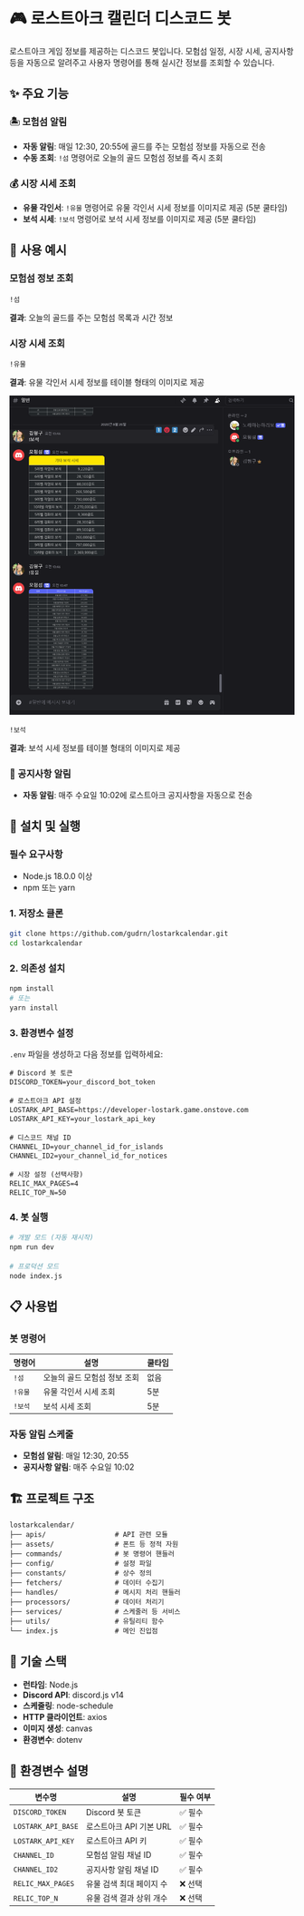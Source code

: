 # 🎮 로스트아크 캘린더 디스코드 봇

로스트아크 게임 정보를 제공하는 디스코드 봇입니다. 모험섬 일정, 시장 시세, 공지사항 등을 자동으로 알려주고 사용자 명령어를 통해 실시간 정보를 조회할 수 있습니다.

## ✨ 주요 기능

### 🏝️ 모험섬 알림
- **자동 알림**: 매일 12:30, 20:55에 골드를 주는 모험섬 정보를 자동으로 전송
- **수동 조회**: `!섬` 명령어로 오늘의 골드 모험섬 정보를 즉시 조회

### 💰 시장 시세 조회
- **유물 각인서**: `!유물` 명령어로 유물 각인서 시세 정보를 이미지로 제공 (5분 쿨타임)
- **보석 시세**: `!보석` 명령어로 보석 시세 정보를 이미지로 제공 (5분 쿨타임)

## 📸 사용 예시

### 모험섬 정보 조회
```
!섬
```
**결과**: 오늘의 골드를 주는 모험섬 목록과 시간 정보

### 시장 시세 조회
```
!유물
```
**결과**: 유물 각인서 시세 정보를 테이블 형태의 이미지로 제공

![유물 각인서 시세 예시](images/사용한%20이미지.png)

```
!보석
```
**결과**: 보석 시세 정보를 테이블 형태의 이미지로 제공

### 📢 공지사항 알림
- **자동 알림**: 매주 수요일 10:02에 로스트아크 공지사항을 자동으로 전송

## 🚀 설치 및 실행

### 필수 요구사항
- Node.js 18.0.0 이상
- npm 또는 yarn

### 1. 저장소 클론
```bash
git clone https://github.com/gudrn/lostarkcalendar.git
cd lostarkcalendar
```

### 2. 의존성 설치
```bash
npm install
# 또는
yarn install
```

### 3. 환경변수 설정
`.env` 파일을 생성하고 다음 정보를 입력하세요:

```env
# Discord 봇 토큰
DISCORD_TOKEN=your_discord_bot_token

# 로스트아크 API 설정
LOSTARK_API_BASE=https://developer-lostark.game.onstove.com
LOSTARK_API_KEY=your_lostark_api_key

# 디스코드 채널 ID
CHANNEL_ID=your_channel_id_for_islands
CHANNEL_ID2=your_channel_id_for_notices

# 시장 설정 (선택사항)
RELIC_MAX_PAGES=4
RELIC_TOP_N=50
```

### 4. 봇 실행
```bash
# 개발 모드 (자동 재시작)
npm run dev

# 프로덕션 모드
node index.js
```

## 📋 사용법

### 봇 명령어

| 명령어 | 설명 | 쿨타임 |
|--------|------|---------|
| `!섬` | 오늘의 골드 모험섬 정보 조회 | 없음 |
| `!유물` | 유물 각인서 시세 조회 | 5분 |
| `!보석` | 보석 시세 조회 | 5분 |

### 자동 알림 스케줄

- **모험섬 알림**: 매일 12:30, 20:55
- **공지사항 알림**: 매주 수요일 10:02

## 🏗️ 프로젝트 구조

```
lostarkcalendar/
├── apis/                 # API 관련 모듈
├── assets/               # 폰트 등 정적 자원
├── commands/             # 봇 명령어 핸들러
├── config/               # 설정 파일
├── constants/            # 상수 정의
├── fetchers/             # 데이터 수집기
├── handles/              # 메시지 처리 핸들러
├── processors/           # 데이터 처리기
├── services/             # 스케줄러 등 서비스
├── utils/                # 유틸리티 함수
└── index.js              # 메인 진입점
```

## 🔧 기술 스택

- **런타임**: Node.js
- **Discord API**: discord.js v14
- **스케줄링**: node-schedule
- **HTTP 클라이언트**: axios
- **이미지 생성**: canvas
- **환경변수**: dotenv

## 📝 환경변수 설명

| 변수명 | 설명 | 필수 여부 |
|--------|------|-----------|
| `DISCORD_TOKEN` | Discord 봇 토큰 | ✅ 필수 |
| `LOSTARK_API_BASE` | 로스트아크 API 기본 URL | ✅ 필수 |
| `LOSTARK_API_KEY` | 로스트아크 API 키 | ✅ 필수 |
| `CHANNEL_ID` | 모험섬 알림 채널 ID | ✅ 필수 |
| `CHANNEL_ID2` | 공지사항 알림 채널 ID | ✅ 필수 |
| `RELIC_MAX_PAGES` | 유물 검색 최대 페이지 수 | ❌ 선택 |
| `RELIC_TOP_N` | 유물 검색 결과 상위 개수 | ❌ 선택 |

